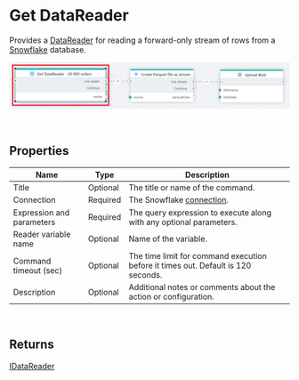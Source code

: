 # Get DataReader

Provides a [DataReader](https://learn.microsoft.com/en-us/dotnet/api/system.data.sqlclient.sqldatareader) for reading a forward-only stream of rows from a [Snowflake](https://docs.snowflake.com/en/user-guide-getting-started) database.

![img](../../../../images/flow/snowflake-get-datareader.png)

<br/>

## Properties

| Name         | Type       | Description                                       |
|--------------|-----------------|---------------------------------------------------|
| Title           | Optional | The title or name of the command.     |
| Connection         | Required   | The Snowflake [connection](./connecting-to-snowflake.md). |
| Expression and parameters   | Required      | The query expression to execute along with any optional parameters.   |
| Reader variable name | Optional  | Name of the variable.  |
| Command timeout (sec) | Optional | The time limit for command execution before it times out. Default is 120 seconds.|
| Description   | Optional | Additional notes or comments about the action or configuration. |

<br/>

## Returns

[IDataReader](https://learn.microsoft.com/en-us/dotnet/api/system.data.idatareader)
